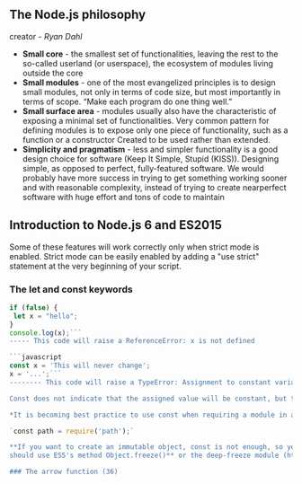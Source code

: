 
## The Node.js philosophy

creator - *Ryan Dahl*

+ **Small core** - the smallest set of functionalities, leaving the rest to the so-called userland (or userspace),
the ecosystem of modules living outside the core
+ **Small modules** - one of the most evangelized principles is to design small modules, not only in terms of code 
size, but most importantly in terms of scope. “Make each program do one thing well.”
+ **Small surface area** - modules usually also have the characteristic of exposing a minimal set of functionalities.
Very common pattern for defining modules is to expose only one piece of functionality, such as a function or a constructor
Created to be used rather than extended.
+ **Simplicity and pragmatism** -  less and simpler functionality is a good design choice for software (Keep It Simple, Stupid (KISS)).
Designing simple, as opposed to perfect, fully-featured software.  We would probably have more success in trying to get
something working sooner and with reasonable complexity, instead of trying to create nearperfect software with huge effort 
and tons of code to maintain

## Introduction to Node.js 6 and ES2015

Some of these features will work correctly only when strict mode is enabled. Strict mode can be easily enabled by adding a "use strict"
statement at the very beginning of your script.

### The let and const keywords

```javascript
if (false) {
 let x = "hello"; 
}
console.log(x);```
----- This code will raise a ReferenceError: x is not defined 

```javascript
const x = 'This will never change';
x = '...';```
-------- This code will raise a TypeError: Assignment to constant variable

Const does not indicate that the assigned value will be constant, but that the binding with the value is constant

*It is becoming best practice to use const when requiring a module in a script, so that the variable holding the module cannot be accidentally reassigned:*

`const path = require('path');`

**If you want to create an immutable object, const is not enough, so you
should use ES5's method Object.freeze()** or the deep-freeze module (https://www.npmjs.com/package/deep-freeze).

### The arrow function (36)


